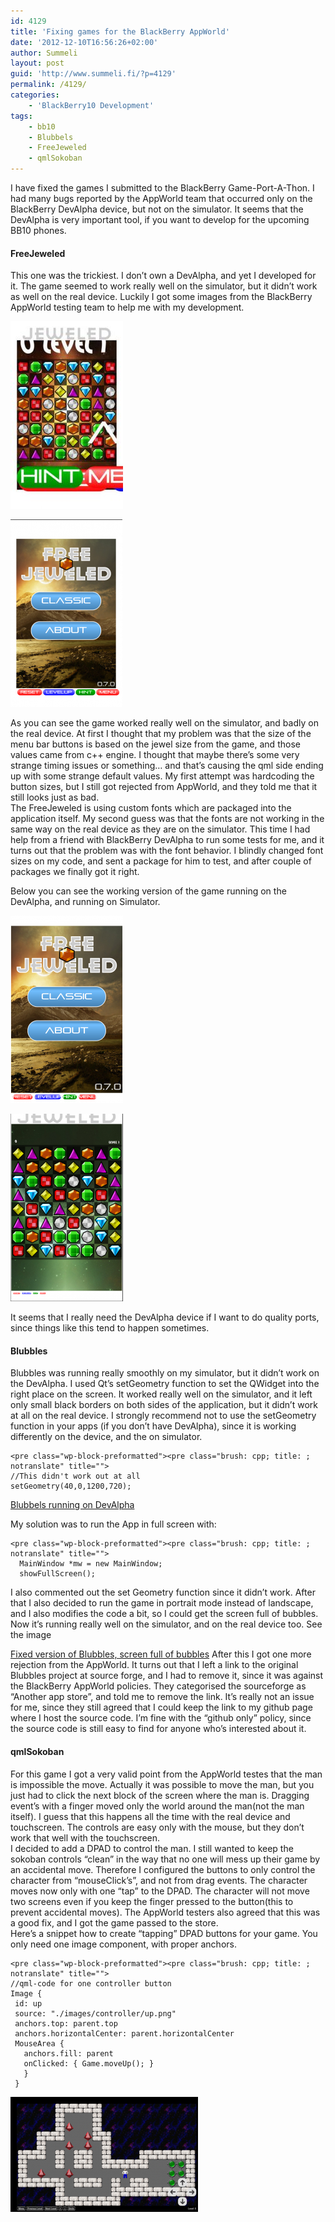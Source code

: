 ```yaml
---
id: 4129
title: 'Fixing games for the BlackBerry AppWorld'
date: '2012-12-10T16:56:26+02:00'
author: Summeli
layout: post
guid: 'http://www.summeli.fi/?p=4129'
permalink: /4129/
categories:
    - 'BlackBerry10 Development'
tags:
    - bb10
    - Blubbels
    - FreeJeweled
    - qmlSokoban
---
```


I have fixed the games I submitted to the BlackBerry Game-Port-A-Thon. I had many bugs reported by the AppWorld team that occurred only on the BlackBerry DevAlpha device, but not on the simulator. It seems that the DevAlpha is very important tool, if you want to develop for the upcoming BB10 phones.

#### FreeJeweled

This one was the trickiest. I don’t own a DevAlpha, and yet I developed for it. The game seemed to work really well on the simulator, but it didn’t work as well on the real device. Luckily I got some images from the BlackBerry AppWorld testing team to help me with my development.

![FreeJeweled running on DevAlpha device. Screen shot provided by BlackBerry Appworld team](/jekyll-export/wp-content/uploads/2012/12/freeJeweledBug1-180x300.jpg)

![FreeJeweled running on simulator](/jekyll-export/wp-content/uploads/2012/12/free_jeweled_bug_simulator-179x300.png)

As you can see the game worked really well on the simulator, and badly on the real device. At first I thought that my problem was that the size of the menu bar buttons is based on the jewel size from the game, and those values came from c++ engine. I thought that maybe there’s some very strange timing issues or something… and that’s causing the qml side ending up with some strange default values. My first attempt was hardcoding the button sizes, but I still got rejected from AppWorld, and they told me that it still looks just as bad.  
The FreeJeweled is using custom fonts which are packaged into the application itself. My second guess was that the fonts are not working in the same way on the real device as they are on the simulator. This time I had help from a friend with BlackBerry DevAlpha to run some tests for me, and it turns out that the problem was with the font behavior. I blindly changed font sizes on my code, and sent a package for him to test, and after couple of packages we finally got it right.  
  
Below you can see the working version of the game running on the DevAlpha, and running on Simulator.

![FreeJeweled running on Dev Alpha](/jekyll-export/wp-content/uploads/2012/12/freejeweled_working_device-180x300.png)

![Working version of FreeJeweled runnin on simulator](/jekyll-export/wp-content/uploads/2012/12/free_jeweled_working_simulator-180x300.png)

It seems that I really need the DevAlpha device if I want to do quality ports, since things like this tend to happen sometimes.

#### Blubbles

Blubbles was running really smoothly on my simulator, but it didn’t work on the DevAlpha. I used Qt’s setGeometry function to set the QWidget into the right place on the screen. It worked really well on the simulator, and it left only small black borders on both sides of the application, but it didn’t work at all on the real device. I strongly recommend not to use the setGeometry function in your apps (if you don’t have DevAlpha), since it is working differently on the device, and the on simulator.

```
<pre class="wp-block-preformatted"><pre class="brush: cpp; title: ; notranslate" title="">
//This didn't work out at all
setGeometry(40,0,1200,720);

```

[Blubbels running on DevAlpha](/jekyll-export/wp-content/uploads/2012/12/blubbels_bug.jpg) 
  

My solution was to run the App in full screen with:

```
<pre class="wp-block-preformatted"><pre class="brush: cpp; title: ; notranslate" title="">
  MainWindow *mw = new MainWindow;
  showFullScreen();
```

  
I also commented out the set Geometry function since it didn’t work. After that I also decided to run the game in portrait mode instead of landscape, and I also modifies the code a bit, so I could get the screen full of bubbles. Now it’s running really well on the simulator, and on the real device too. See the image

[Fixed version of Blubbles, screen full of bubbles](/jekyll-export/wp-content/uploads/2012/12/blubbles_working-183x300.png)
After this I got one more rejection from the AppWorld. It turns out that I left a link to the original Blubbles project at source forge, and I had to remove it, since it was against the BlackBerry AppWorld policies. They categorised the sourceforge as “Another app store”, and told me to remove the link. It’s really not an issue for me, since they still agreed that I could keep the link to my github page where I host the source code. I’m fine with the “github only” policy, since the source code is still easy to find for anyone who’s interested about it.

#### qmlSokoban

For this game I got a very valid point from the AppWorld testes that the man is impossible the move. Actually it was possible to move the man, but you just had to click the next block of the screen where the man is. Dragging event’s with a finger moved only the world around the man(not the man itself). I guess that this happens all the time with the real device and touchscreen. The controls are easy only with the mouse, but they don’t work that well with the touchscreen.  
I decided to add a DPAD to control the man. I still wanted to keep the sokoban controls “clean” in the way that no one will mess up their game by an accidental move. Therefore I configured the buttons to only control the character from “mouseClick’s”, and not from drag events. The character moves now only with one “tap” to the DPAD. The character will not move two screens even if you keep the finger pressed to the button(this to prevent accidental moves). The AppWorld testers also agreed that this was a good fix, and I got the game passed to the store.  
Here’s a snippet how to create “tapping” DPAD buttons for your game. You only need one image component, with proper anchors.

```
<pre class="wp-block-preformatted"><pre class="brush: cpp; title: ; notranslate" title="">
//qml-code for one controller button
Image {
 id: up
 source: "./images/controller/up.png"
 anchors.top: parent.top
 anchors.horizontalCenter: parent.horizontalCenter
 MouseArea {
   anchors.fill: parent
   onClicked: { Game.moveUp(); }
   }
 }
```

![qlmSokoban with D-PAD<](/jekyll-export/wp-content/uploads/2012/12/qmlSokoban-300x184.png)
